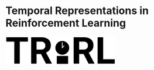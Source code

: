 # Temporal Representations in Reinforcement Learning 

<img src="./img/black-trans-2.gif" width="300">